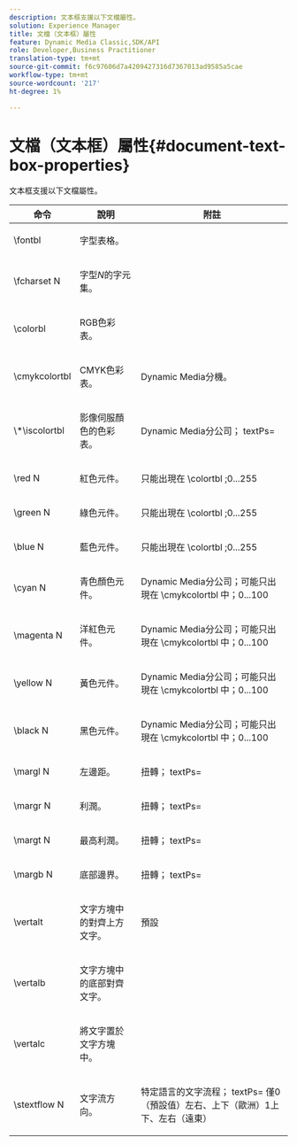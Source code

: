 ```yaml
---
description: 文本框支援以下文檔屬性。
solution: Experience Manager
title: 文檔（文本框）屬性
feature: Dynamic Media Classic,SDK/API
role: Developer,Business Practitioner
translation-type: tm+mt
source-git-commit: f6c97606d7a4209427316d7367013ad9585a5cae
workflow-type: tm+mt
source-wordcount: '217'
ht-degree: 1%

---
```



# 文檔（文本框）屬性{#document-text-box-properties}

文本框支援以下文檔屬性。

<table id="table_8E1DF8E6BD894D7A9ACFC839918E2315"> 
 <thead> 
  <tr> 
   <th class="entry"> <b>命令</b> </th> 
   <th class="entry"> <b>說明</b> </th> 
   <th class="entry"> <b>附註</b> </th> 
  </tr> 
 </thead>
 <tbody> 
  <tr> 
   <td> <span class="codeph"> \fontbl  </span> </td> 
   <td> <p>字型表格。 </p> </td> 
   <td> <p> </p> </td> 
  </tr> 
  <tr> 
   <td> <span class="codeph"> \fcharset  <span class="varname"> N  </span> </span> </td> 
   <td> <p>字型<i>N</i>的字元集。 </p> </td> 
   <td> <p> </p> </td> 
  </tr> 
  <tr> 
   <td> <span class="codeph"> \colorbl  </span> </td> 
   <td> <p>RGB色彩表。 </p> </td> 
   <td> <p> </p> </td> 
  </tr> 
  <tr> 
   <td> <span class="codeph"> \cmykcolortbl  </span> </td> 
   <td> <p>CMYK色彩表。 </p> </td> 
   <td> <p>Dynamic Media分機。 </p> </td> 
  </tr> 
  <tr> 
   <td> <span class="codeph"> \*\iscolortbl  </span> </td> 
   <td> <p>影像伺服顏色的色彩表。 </p> </td> 
   <td> <p>Dynamic Media分公司；<span class="codeph"> textPs= </span> </p> </td> 
  </tr> 
  <tr> 
   <td> <span class="codeph"> \red  <span class="varname"> N  </span> </span> </td> 
   <td> <p>紅色元件。 </p> </td> 
   <td> <p>只能出現在<span class="codeph"> \colortbl </span>;0...255 </p> </td> 
  </tr> 
  <tr> 
   <td> <span class="codeph"> \green  <span class="varname"> N  </span> </span> </td> 
   <td> <p>綠色元件。 </p> </td> 
   <td> <p>只能出現在<span class="codeph"> \colortbl </span>;0...255 </p> </td> 
  </tr> 
  <tr> 
   <td> <span class="codeph"> \blue  <span class="varname"> N  </span> </span> </td> 
   <td> <p>藍色元件。 </p> </td> 
   <td> <p>只能出現在<span class="codeph"> \colortbl </span>;0...255 </p> </td> 
  </tr> 
  <tr> 
   <td> <span class="codeph"> \cyan  <span class="varname"> N  </span> </span> </td> 
   <td> <p>青色顏色元件。 </p> </td> 
   <td> <p>Dynamic Media分公司；可能只出現在<span class="codeph"> \cmykcolortbl </span>中；0...100 </p> </td> 
  </tr> 
  <tr> 
   <td> <span class="codeph"> \magenta  <span class="varname"> N  </span> </span> </td> 
   <td> <p>洋紅色元件。 </p> </td> 
   <td> <p>Dynamic Media分公司；可能只出現在<span class="codeph"> \cmykcolortbl </span>中；0...100 </p> </td> 
  </tr> 
  <tr> 
   <td> <span class="codeph"> \yellow  <span class="varname"> N  </span> </span> </td> 
   <td> <p>黃色元件。 </p> </td> 
   <td> <p>Dynamic Media分公司；可能只出現在<span class="codeph"> \cmykcolortbl </span>中；0...100 </p> </td> 
  </tr> 
  <tr> 
   <td> <span class="codeph"> \black  <span class="varname"> N  </span> </span> </td> 
   <td> <p>黑色元件。 </p> </td> 
   <td> <p>Dynamic Media分公司；可能只出現在<span class="codeph"> \cmykcolortbl </span>中；0...100 </p> </td> 
  </tr> 
  <tr> 
   <td> <span class="codeph"> \margl  <span class="varname"> N  </span> </span> </td> 
   <td> <p>左邊距。 </p> </td> 
   <td> <p>扭轉；<span class="codeph"> textPs= </span> </p> </td> 
  </tr> 
  <tr> 
   <td> <span class="codeph"> \margr  <span class="varname"> N  </span> </span> </td> 
   <td> <p>利潤。 </p> </td> 
   <td> <p>扭轉；<span class="codeph"> textPs= </span> </p> </td> 
  </tr> 
  <tr> 
   <td> <span class="codeph"> \margt  <span class="varname"> N  </span> </span> </td> 
   <td> <p>最高利潤。 </p> </td> 
   <td> <p>扭轉；<span class="codeph"> textPs= </span> </p> </td> 
  </tr> 
  <tr> 
   <td> <span class="codeph"> \margb  <span class="varname"> N  </span> </span> </td> 
   <td> <p>底部邊界。 </p> </td> 
   <td> <p>扭轉；<span class="codeph"> textPs= </span> </p> </td> 
  </tr> 
  <tr> 
   <td> <span class="codeph"> \vertalt  </span> </td> 
   <td> <p>文字方塊中的對齊上方文字。 </p> </td> 
   <td> <p>預設 </p> </td> 
  </tr> 
  <tr> 
   <td> <span class="codeph"> \vertalb  </span> </td> 
   <td> <p>文字方塊中的底部對齊文字。 </p> </td> 
   <td> <p> </p> </td> 
  </tr> 
  <tr> 
   <td> <span class="codeph"> \vertalc  </span> </td> 
   <td> <p>將文字置於文字方塊中。 </p> </td> 
   <td> <p> </p> </td> 
  </tr> 
  <tr> 
   <td> <span class="codeph"> \stextflow  <span class="varname"> N  </span> </span> </td> 
   <td> <p>文字流方向。 </p> </td> 
   <td> <p>特定語言的文字流程；<span class="codeph"> textPs= </span>僅0（預設值）左右、上下（歐洲）1上下、左右（遠東） </p> </td> 
  </tr> 
 </tbody> 
</table>

